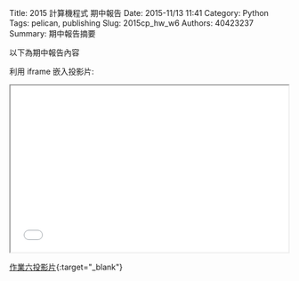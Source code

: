 Title: 2015 計算機程式 期中報告
Date: 2015-11/13 11:41
Category: Python
Tags: pelican, publishing
Slug: 2015cp_hw_w6
Authors: 40423237
Summary: 期中報告摘要

以下為期中報告內容

利用 iframe 嵌入投影片:

<iframe src="40423237_cp_w6_p.html" width="500" height="300"></iframe>

[作業六投影片](40423237_cp_w6_p.html){:target="_blank"}
